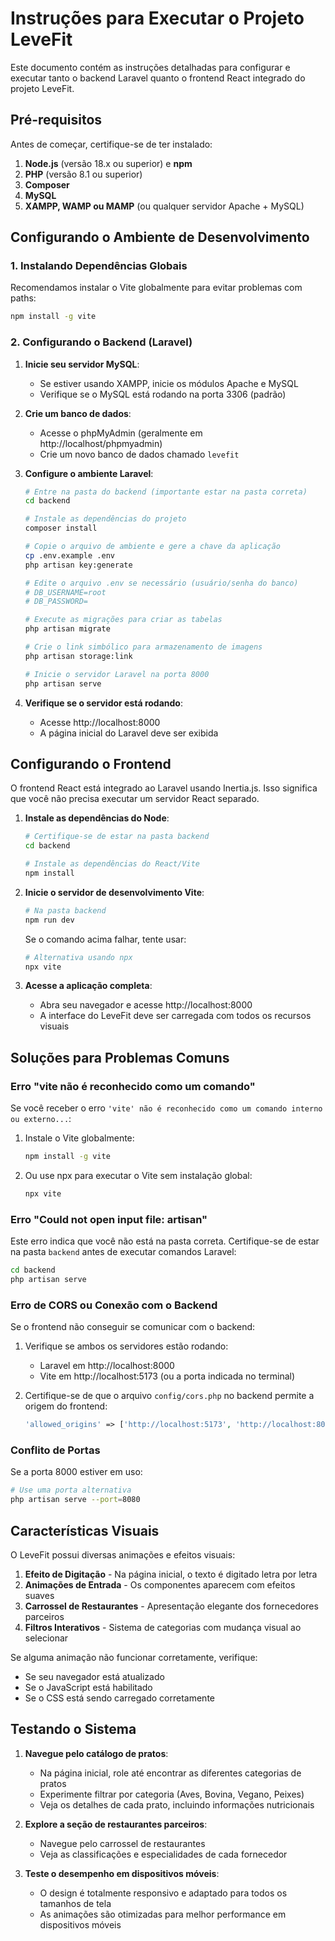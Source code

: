 # Instruções para Executar o Projeto LeveFit

Este documento contém as instruções detalhadas para configurar e executar tanto o backend Laravel quanto o frontend React integrado do projeto LeveFit.

## Pré-requisitos

Antes de começar, certifique-se de ter instalado:

1. **Node.js** (versão 18.x ou superior) e **npm**
2. **PHP** (versão 8.1 ou superior)
3. **Composer**
4. **MySQL**
5. **XAMPP, WAMP ou MAMP** (ou qualquer servidor Apache + MySQL)

## Configurando o Ambiente de Desenvolvimento

### 1. Instalando Dependências Globais

Recomendamos instalar o Vite globalmente para evitar problemas com paths:

```bash
npm install -g vite
```

### 2. Configurando o Backend (Laravel)

1. **Inicie seu servidor MySQL**:

   - Se estiver usando XAMPP, inicie os módulos Apache e MySQL
   - Verifique se o MySQL está rodando na porta 3306 (padrão)

2. **Crie um banco de dados**:

   - Acesse o phpMyAdmin (geralmente em http://localhost/phpmyadmin)
   - Crie um novo banco de dados chamado `levefit`

3. **Configure o ambiente Laravel**:

   ```bash
   # Entre na pasta do backend (importante estar na pasta correta)
   cd backend

   # Instale as dependências do projeto
   composer install

   # Copie o arquivo de ambiente e gere a chave da aplicação
   cp .env.example .env
   php artisan key:generate

   # Edite o arquivo .env se necessário (usuário/senha do banco)
   # DB_USERNAME=root
   # DB_PASSWORD=

   # Execute as migrações para criar as tabelas
   php artisan migrate

   # Crie o link simbólico para armazenamento de imagens
   php artisan storage:link

   # Inicie o servidor Laravel na porta 8000
   php artisan serve
   ```

4. **Verifique se o servidor está rodando**:
   - Acesse http://localhost:8000
   - A página inicial do Laravel deve ser exibida

## Configurando o Frontend

O frontend React está integrado ao Laravel usando Inertia.js. Isso significa que você não precisa executar um servidor React separado.

1. **Instale as dependências do Node**:

   ```bash
   # Certifique-se de estar na pasta backend
   cd backend

   # Instale as dependências do React/Vite
   npm install
   ```

2. **Inicie o servidor de desenvolvimento Vite**:

   ```bash
   # Na pasta backend
   npm run dev
   ```

   Se o comando acima falhar, tente usar:

   ```bash
   # Alternativa usando npx
   npx vite
   ```

3. **Acesse a aplicação completa**:
   - Abra seu navegador e acesse http://localhost:8000
   - A interface do LeveFit deve ser carregada com todos os recursos visuais

## Soluções para Problemas Comuns

### Erro "vite não é reconhecido como um comando"

Se você receber o erro `'vite' não é reconhecido como um comando interno ou externo...`:

1. Instale o Vite globalmente:

   ```bash
   npm install -g vite
   ```

2. Ou use npx para executar o Vite sem instalação global:
   ```bash
   npx vite
   ```

### Erro "Could not open input file: artisan"

Este erro indica que você não está na pasta correta. Certifique-se de estar na pasta `backend` antes de executar comandos Laravel:

```bash
cd backend
php artisan serve
```

### Erro de CORS ou Conexão com o Backend

Se o frontend não conseguir se comunicar com o backend:

1. Verifique se ambos os servidores estão rodando:

   - Laravel em http://localhost:8000
   - Vite em http://localhost:5173 (ou a porta indicada no terminal)

2. Certifique-se de que o arquivo `config/cors.php` no backend permite a origem do frontend:
   ```php
   'allowed_origins' => ['http://localhost:5173', 'http://localhost:8000'],
   ```

### Conflito de Portas

Se a porta 8000 estiver em uso:

```bash
# Use uma porta alternativa
php artisan serve --port=8080
```

## Características Visuais

O LeveFit possui diversas animações e efeitos visuais:

1. **Efeito de Digitação** - Na página inicial, o texto é digitado letra por letra
2. **Animações de Entrada** - Os componentes aparecem com efeitos suaves
3. **Carrossel de Restaurantes** - Apresentação elegante dos fornecedores parceiros
4. **Filtros Interativos** - Sistema de categorias com mudança visual ao selecionar

Se alguma animação não funcionar corretamente, verifique:

- Se seu navegador está atualizado
- Se o JavaScript está habilitado
- Se o CSS está sendo carregado corretamente

## Testando o Sistema

1. **Navegue pelo catálogo de pratos**:

   - Na página inicial, role até encontrar as diferentes categorias de pratos
   - Experimente filtrar por categoria (Aves, Bovina, Vegano, Peixes)
   - Veja os detalhes de cada prato, incluindo informações nutricionais

2. **Explore a seção de restaurantes parceiros**:

   - Navegue pelo carrossel de restaurantes
   - Veja as classificações e especialidades de cada fornecedor

3. **Teste o desempenho em dispositivos móveis**:
   - O design é totalmente responsivo e adaptado para todos os tamanhos de tela
   - As animações são otimizadas para melhor performance em dispositivos móveis
